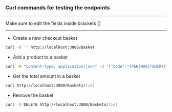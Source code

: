 ### Curl commands for testing the endpoints
---
Make sure to edit the fields inside brackets []

---
- Create a new checkout basket
```bash
curl -d '' http://localhost:3000/Basket
```
- Add a product to a basket
```bash
curl -H "Content-Type: application/json" -d '{"Code":"[PEN|MUG|TSHIRT]","Quantity":"[0-N]"}' http://localhost:3000/Baskets/[id]/items
```
- Get the total amount in a basket
```bash
curl http://localhost:3000/Baskets/[id]
```
- Remove the basket
```bash
curl -X DELETE http://localhost:3000/Baskets/[id]
```
